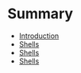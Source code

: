 # Summary

- [Introduction](./introduction.md)
- [Shells](./shell/preamble.md)
- [Shells](./shell/posix.md)
- [Shells](./shell/extras.md)
